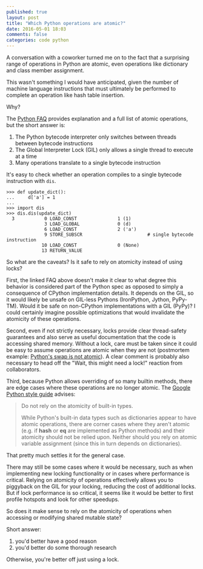 ```yaml
---
published: true
layout: post
title: "Which Python operations are atomic?"
date: 2016-05-01 18:03
comments: false
categories: code python
---
```


A conversation with a coworker turned me on to the fact that a surprising range of operations in Python are atomic, even operations like dictionary and class member assignment.

This wasn't something I would have anticipated, given the number of machine language instructions that must ultimately be performed to complete an operation like hash table insertion.

Why?

The [Python FAQ](https://docs.python.org/2/faq/library.html#what-kinds-of-global-value-mutation-are-thread-safe) provides explanation and a full list of atomic operations, but the short answer is:

1. The Python bytecode interpreter only switches between threads between bytecode instructions
2. The Global Interpreter Lock (GIL) only allows a single thread to execute at a time
3. Many operations translate to a single bytecode instruction

It's easy to check whether an operation compiles to a single bytecode instruction with `dis`.

```
>>> def update_dict():
...     d['a'] = 1
...
>>> import dis
>>> dis.dis(update_dict)
  3           0 LOAD_CONST               1 (1)
              3 LOAD_GLOBAL              0 (d)
              6 LOAD_CONST               2 ('a')
              9 STORE_SUBSCR                        # single bytecode instruction
             10 LOAD_CONST               0 (None)
             13 RETURN_VALUE
```


So what are the caveats? Is it safe to rely on atomicity instead of using locks?

First, the linked FAQ above doesn't make it clear to what degree this behavior is considered part of the Python spec as opposed to simply a consequence of CPython implementation details.
It depends on the GIL, so it would likely be unsafe on GIL-less Pythons (IronPython, Jython, PyPy-TM).
Would it be safe on non-CPython implementations with a GIL (PyPy)?
I could certainly imagine possible optimizations that would invalidate the atomicity of these operations.

Second, even if not strictly necessary, locks provide clear thread-safety guarantees and also serve as useful documentation that the code is accessing shared memory.
Without a lock, care must be taken since it could be easy to assume operations are atomic when they are not (postmortem example: [Python's swap is not atomic](https://emptysqua.re/blog/pythons-swap-is-not-atomic/)).
A clear comment is probably also necessary to head off the "Wait, this might need a lock!" reaction from collaborators.

Third, because Python allows overriding of so many builtin methods, there are edge cases where these operations are no longer atomic. The [Google Python style guide](https://google.github.io/styleguide/pyguide.html#Threading) advises:

> Do not rely on the atomicity of built-in types.
> 
> While Python's built-in data types such as dictionaries appear to have atomic operations, there are corner cases where they aren't atomic (e.g. if __hash__ or __eq__ are implemented as Python methods) and their atomicity should not be relied upon. Neither should you rely on atomic variable assignment (since this in turn depends on dictionaries).

That pretty much settles it for the general case.

There may still be some cases where it would be necessary, such as when implementing new locking functionality or in cases where performance is critical.
Relying on atomicity of operations effectively allows you to piggyback on the GIL for your locking, reducing the cost of additional locks.
But if lock performance is so critical, it seems like it would be better to first profile hotspots and look for other speedups.

So does it make sense to rely on the atomicity of operations when accessing or modifying shared mutable state?

Short answer:  
1. you'd better have a good reason  
2. you'd better do some thorough research  

Otherwise, you're better off just using a lock.
